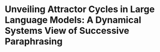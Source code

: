 # Unveiling Attractor Cycles in Large Language Models: A Dynamical Systems View of Successive Paraphrasing

